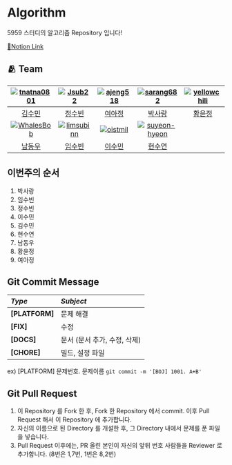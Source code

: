# Algorithm
5959 스터디의 알고리즘 Repository 입니다!

[🔗Notion Link](https://internal-message-100.notion.site/5959-5272b759290147858970ae538719a2c4?pvs=4)

## :people_hugging: Team

|[![tnatna0801](https://avatars.githubusercontent.com/u/48270067)](https://github.com/tnatna0801)|[![Jsub22](https://avatars.githubusercontent.com/u/77329400)](https://github.com/Jsub22)|[![ajeng518](https://avatars.githubusercontent.com/u/108220312)](https://github.com/ajeng518)|[![sarang682](https://avatars.githubusercontent.com/u/78913658)](https://github.com/sarang682)|[![yellowchili](https://avatars.githubusercontent.com/u/79037963)](https://github.com/yellowchili)|
|:-:|:-:|:-:|:-:|:-:|
|[김수민](https://github.com/tnatna0801)|[정수빈](https://github.com/Jsub22)|[여아정](https://github.com/ajeng518)|[박사랑](https://github.com/sarang682)|[황윤정](https://github.com/yellowchili)|
|[![WhalesBob](https://avatars.githubusercontent.com/u/96509257)](https://github.com/WhalesBob)|[![limsubinn](https://avatars.githubusercontent.com/u/66028419)](https://github.com/limsubinn)|[![oistmil](https://avatars.githubusercontent.com/u/75559067)](https://github.com/oistmil)|[![suyeon-hyeon](https://avatars.githubusercontent.com/u/81295902)](https://github.com/suyeon-hyeon)|
|[남동우](https://github.com/WhalesBob)|[임수빈](https://github.com/limsubinn)|[이수민](https://github.com/oistmil)|[현수연](https://github.com/suyeon-hyeon)|

## 이번주의 순서

1. 박사랑
2. 임수빈
3. 정수빈
4. 이수민
5. 김수민
6. 현수연
7. 남동우
8. 황윤정
9. 여아정

## Git Commit Message
|*Type*|*Subject*|
|:---|:---|
|**[PLATFORM]**|문제 해결|
|**[FIX]**|수정|
|**[DOCS]**|문서 (문서 추가, 수정, 삭제)|
|**[CHORE]**|빌드, 설정 파일|

ex) [PLATFORM] 문제번호. 문제이름 `git commit -m '[BOJ] 1001. A+B'`

## Git Pull Request
 1. 이 Repository 를 Fork 한 후, Fork 한 Repository 에서 commit. 이후 Pull Request 해서 이 Repository 에 추가합니다.
 2. 자신의 이름으로 된 Directory 를 개설한 후, 그 Directory 내에서 문제를 푼 파일을 넣습니다.
 3. Pull Request 이후에는, PR 올린 본인이 자신의 앞뒤 번호 사람들을 Reviewer 로 추가합니다. (8번은 1,7번, 1번은 8,2번)

